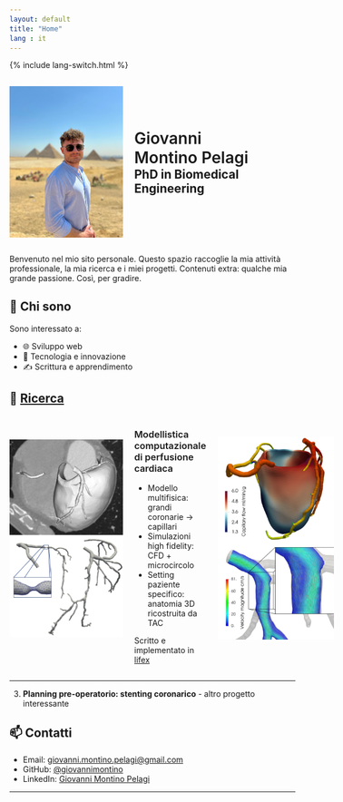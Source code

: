 ```yaml
---
layout: default
title: "Home"
lang : it
---
```

{% include lang-switch.html %}

<div style="display: flex; align-items: center;">
<img src="/photos/home/homepage.jpg" alt="Foto Homepage" style="width: 200px; margin-right: 20px; margin-bottom: 15px; margin-top: 15px;">
  <div>
    <h1 style="margin: 0; font-weight: 600;">Giovanni</h1>
    <h1 style="margin: 0; font-weight: 600;">Montino Pelagi</h1>
    <h2 style="margin: 0;">PhD in Biomedical Engineering</h2>
  </div>
</div>

Benvenuto nel mio sito personale. Questo spazio raccoglie la mia attività professionale, la mia ricerca e i miei progetti.
Contenuti extra: qualche mia grande passione. Così, per gradire.

## 🧠 Chi sono

Sono interessato a:
- 🌐 Sviluppo web
- 🧪 Tecnologia e innovazione
- ✍️ Scrittura e apprendimento

## 📁 [Ricerca](/ricerca/)

<div style="display: flex; align-items:center">
<img src="/photos/home/project1_1.png" alt="Foto ricerca 1" style="width: 200px; margin-right: 20px; margin-bottom: 20px;">
  <div>
    <h3 style="font-weight: 600;">Modellistica computazionale di perfusione cardiaca</h3>
    <ul>
      <li>Modello multifisica:<br> grandi coronarie &rarr; capillari</li>
      <li>Simulazioni high fidelity:<br>CFD + microcircolo</li>
      <li>Setting paziente specifico:<br> anatomia 3D ricostruita da TAC</li>
    </ul>
    <p> Scritto e implementato in <a href="https://lifex.gitlab.io/" target="_blank" rel="noopener noreferrer"> lifex </a></p>
  </div>
<img src="/photos/home/project1_2.png" alt="Foto ricerca 2" style="width: 205px; margin-left: 20px; margin-bottom: 20px;">
</div>
<hr>

3. **Planning pre-operatorio: stenting coronarico** - altro progetto interessante

## 📫 Contatti

- Email: [giovanni.montino.pelagi@gmail.com](mailto:giovanni.montino.pelagi@gmail.com)
- GitHub: [@giovannimontino](https://github.com/giovannimontino)
- LinkedIn: [Giovanni Montino Pelagi](https://www.linkedin.com/in/giovanni-montino-pelagi/)

---
